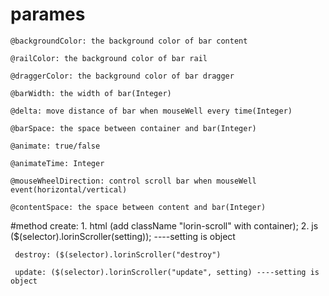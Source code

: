 # parames

	@backgroundColor: the background color of bar content
	
	@railColor: the background color of bar rail
	
	@draggerColor: the background color of bar dragger
	
	@barWidth: the width of bar(Integer)
	
	@delta: move distance of bar when mouseWell every time(Integer)
	
	@barSpace: the space between container and bar(Integer)
	
	@animate: true/false
	
	@animateTime: Integer
	
	@mouseWheelDirection: control scroll bar when mouseWell event(horizontal/vertical)
	
	@contentSpace: the space between content and bar(Integer)

#method
	create: 1. html (add className "lorin-scroll" with container);
		2. js ($(selector).lorinScroller(setting)); ----setting is object
		
	 destroy: ($(selector).lorinScroller("destroy")

	 update: ($(selector).lorinScroller("update", setting) ----setting is object
	 
	 
